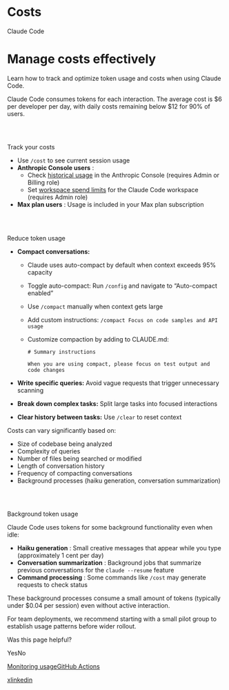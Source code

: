 # Costs

Claude Code

# Manage costs effectively

Learn how to track and optimize token usage and costs when using Claude Code.

Claude Code consumes tokens for each interaction. The average cost is $6 per
developer per day, with daily costs remaining below $12 for 90% of users.

##

​

Track your costs

  * Use `/cost` to see current session usage
  * **Anthropic Console users** :
    * Check [historical usage](https://support.anthropic.com/en/articles/9534590-cost-and-usage-reporting-in-console) in the Anthropic Console (requires Admin or Billing role)
    * Set [workspace spend limits](https://support.anthropic.com/en/articles/9796807-creating-and-managing-workspaces) for the Claude Code workspace (requires Admin role)
  * **Max plan users** : Usage is included in your Max plan subscription

##

​

Reduce token usage

  * **Compact conversations:**

    * Claude uses auto-compact by default when context exceeds 95% capacity

    * Toggle auto-compact: Run `/config` and navigate to “Auto-compact enabled”

    * Use `/compact` manually when context gets large

    * Add custom instructions: `/compact Focus on code samples and API usage`

    * Customize compaction by adding to CLAUDE.md:
          
          # Summary instructions
          
          When you are using compact, please focus on test output and code changes
          

  * **Write specific queries:** Avoid vague requests that trigger unnecessary scanning

  * **Break down complex tasks:** Split large tasks into focused interactions

  * **Clear history between tasks:** Use `/clear` to reset context

Costs can vary significantly based on:

  * Size of codebase being analyzed
  * Complexity of queries
  * Number of files being searched or modified
  * Length of conversation history
  * Frequency of compacting conversations
  * Background processes (haiku generation, conversation summarization)

##

​

Background token usage

Claude Code uses tokens for some background functionality even when idle:

  * **Haiku generation** : Small creative messages that appear while you type (approximately 1 cent per day)
  * **Conversation summarization** : Background jobs that summarize previous conversations for the `claude --resume` feature
  * **Command processing** : Some commands like `/cost` may generate requests to check status

These background processes consume a small amount of tokens (typically under
$0.04 per session) even without active interaction.

For team deployments, we recommend starting with a small pilot group to
establish usage patterns before wider rollout.

Was this page helpful?

YesNo

[Monitoring usage](/en/docs/claude-code/monitoring-usage)[GitHub
Actions](/en/docs/claude-code/github-actions)

[x](https://x.com/AnthropicAI)[linkedin](https://www.linkedin.com/company/anthropicresearch)

